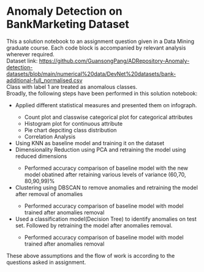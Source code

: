 # Anomaly Detection on BankMarketing Dataset
This a solution notebook to an assignment question given in a Data Mining graduate course. Each code block is accompanied by relevant analysis wherever required. </br>
Dataset link: https://github.com/GuansongPang/ADRepository-Anomaly-detection-datasets/blob/main/numerical%20data/DevNet%20datasets/bank-additional-full_normalised.csv </br>
Class with label 1 are treated as anomalous classes.</br>
Broadly, the following steps have been performed in this solution notebook:
<ul>

<li> Applied different statistical measures and presented them on infograph. </li>
 <ul>
<li> Count plot and classwise categorical plot for categorical attributes  </li>
<li> Histogram plot for continuous attribute</li>
<li > Pie chart depciting class distribution </li>
<li > Correlation Analysis </li>
</ul>
<li>Using KNN as baseline model and training it on the dataset </li>
<li> Dimensionality Reduction using PCA and retraining the model using reduced dimensions </li>
<ul>
<li> Performed accuracy comparison of baseline model with the new model obatined after retaining various levels of variance (60,70, 80,90,99)% </li>

</ul>

  
<li> Clustering using DBSCAN to remove anomalies and retraining the model after removal of anomalies</li> 

<ul>
<li> Performed accuracy comparison of baseline model with model trained after anomalies removal </li>

</ul>


<li> Used a classification model(Decision Tree) to identify anomalies on test set. Followed by retraining the model after anomalies removal.</li>
  
  
<ul>
<li> Performed accuracy comparison of baseline model with model trained after anomalies removal </li>

</ul>

  
 </ul>
These above assumptions and the flow of work is according to the questions asked in assignment.
